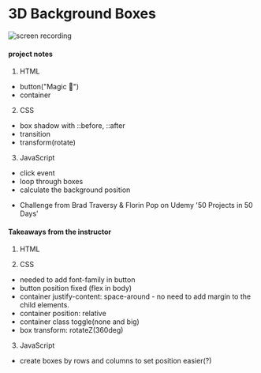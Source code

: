 # 3D Background Boxes

![screen recording](https://media.giphy.com/media/scM64DThTfRe9i6aIk/giphy.gif)

#### project notes

1. HTML

- button("Magic 🎩")
- container

2. CSS

- box shadow with ::before, ::after
- transition
- transform(rotate)

3. JavaScript

- click event
- loop through boxes
- calculate the background position

* Challenge from Brad Traversy & Florin Pop on Udemy '50 Projects in 50 Days'

#### Takeaways from the instructor

1. HTML

2. CSS

- needed to add font-family in button
- button position fixed (flex in body)
- container justify-content: space-around - no need to add margin to the child elements.
- container position: relative
- container class toggle(none and big)
- box transform: rotateZ(360deg)

3. JavaScript

- create boxes by rows and columns to set position easier(?)
